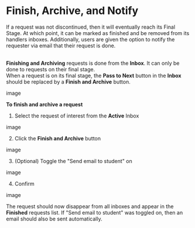 # Finish, Archive, and Notify

If a request was not discontinued, then it will eventually reach its Final Stage. At which point, it can be marked as finished and be removed from its handlers inboxes. Additionally, users are given the option to notify the requester via email that their request is done.
<br/><br/>

**Finishing and Archiving** requests is done from the **Inbox**. It can only be done to requests on their final stage. <br/>
When a request is on its final stage, the **Pass to Next** button in the **Inbox** should be replaced by a **Finish and Archive** button.

image

**To finish and archive a request**

1. Select the request of interest from the **Active** Inbox

image

2. Click the **Finish and Archive** button

image

3. (Optional) Toggle the "Send email to student" on

image

4. Confirm

image

The request should now disappear from all inboxes and appear in the **Finished** requests list. If "Send email to student" was toggled on, then an email should also be sent automatically.
